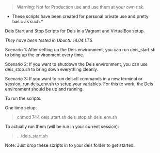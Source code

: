 

> Warning: Not for Production use and use them at your own risk.  

* These scripts have been created for personal private use and pretty basic as such.*

Deis Start and Stop Scripts for Deis in a Vagrant and VirtualBox setup. 

_They have been tested in Ubuntu 14.04 LTS._ 

Scenario 1: After setting up the Deis environment, you can run deis_start.sh to bring up the environment every time.

Scenario 2: If you want to shutdown the Deis environment, you can use deis_stop.sh to bring down everything cleanly.

Scenario 3: If you want to run deisctl commands in a new terminal or session, run deis_env.sh to setup your variables. For this to work, the Deis environment should be up and running.

To run the scripts: 

One time setup: 
> chmod 744 deis_start.sh deis_stop.sh deis_env.sh 

To actually run them (will be run in your current session): 
> . ./deis_start.sh

Note: Just drop these scripts in to your deis folder to get started. 

